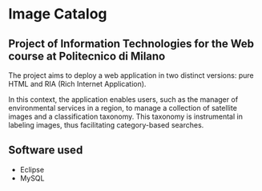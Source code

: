 # Image Catalog
## Project of Information Technologies for the Web course at Politecnico di Milano
The project aims to deploy a web application in two distinct versions: pure HTML and RIA (Rich Internet Application). 

In this context, the application enables users, such as the manager of environmental services in a region, to manage a collection of satellite images and a classification taxonomy. This taxonomy is instrumental in labeling images, thus facilitating category-based searches.

## Software used
- Eclipse
- MySQL
